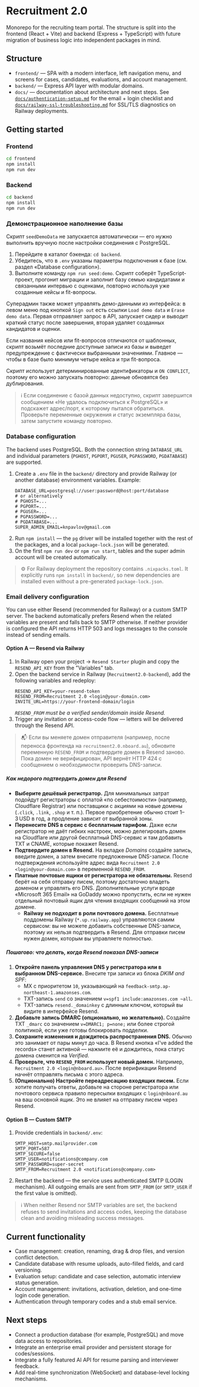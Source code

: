 # Recruitment 2.0

Monorepo for the recruiting team portal. The structure is split into the frontend (React + Vite) and backend (Express + TypeScript) with future migration of business logic into independent packages in mind.

## Structure

- `frontend/` — SPA with a modern interface, left navigation menu, and screens for cases, candidates, evaluations, and account management.
- `backend/` — Express API layer with modular domains.
- `docs/` — documentation about architecture and next steps. See [`docs/authentication-setup.md`](docs/authentication-setup.md) for the email + login checklist and [`docs/railway-ssl-troubleshooting.md`](docs/railway-ssl-troubleshooting.md) for SSL/TLS diagnostics on Railway deployments.

## Getting started

### Frontend

```bash
cd frontend
npm install
npm run dev
```

### Backend

```bash
cd backend
npm install
npm run dev
```

### Демонстрационное наполнение базы

Скрипт `seedDemoData` не запускается автоматически — его нужно выполнить вручную после настройки соединения с PostgreSQL.

1. Перейдите в каталог бэкенда: `cd backend`.
2. Убедитесь, что в `.env` указаны параметры подключения к базе (см. раздел «Database configuration»).
3. Выполните команду `npm run seed:demo`. Скрипт соберёт TypeScript-проект, прогонит миграции и заполнит базу семью кандидатами и связанными интервью с оценками, повторно используя уже созданные кейсы и fit-вопросы.

Суперадмин также может управлять демо-данными из интерфейса: в левом меню под кнопкой `Sign out` есть ссылки `Load demo data` и `Erase demo data`. Первая отправляет запрос в API, запускает сидер и выводит краткий статус после завершения, вторая удаляет созданных кандидатов и оценки.

Если названия кейсов или fit-вопросов отличаются от шаблонных, скрипт возьмёт последние доступные записи из базы и выведет предупреждение с фактически выбранными значениями. Главное — чтобы в базе было минимум четыре кейса и три fit-вопроса.

Скрипт использует детерминированные идентификаторы и `ON CONFLICT`, поэтому его можно запускать повторно: данные обновятся без дублирования.

> ℹ️ Если соединение с базой данных недоступно, скрипт завершится сообщением «Не удалось подключиться к PostgreSQL» и подскажет адрес/порт, к которому пытался обратиться. Проверьте переменные окружения и статус экземпляра базы, затем запустите команду повторно.

### Database configuration

The backend uses PostgreSQL. Both the connection string `DATABASE_URL` and individual parameters (`PGHOST`, `PGPORT`, `PGUSER`, `PGPASSWORD`, `PGDATABASE`) are supported.

1. Create a `.env` file in the `backend/` directory and provide Railway (or another database) environment variables. Example:
   ```dotenv
   DATABASE_URL=postgresql://user:password@host:port/database
   # or alternatively
   # PGHOST=...
   # PGPORT=...
   # PGUSER=...
   # PGPASSWORD=...
   # PGDATABASE=...
   SUPER_ADMIN_EMAIL=knpavlov@gmail.com
   ```
2. Run `npm install` — the `pg` driver will be installed together with the rest of the packages, and a local `package-lock.json` will be generated.
3. On the first `npm run dev` or `npm run start`, tables and the super admin account will be created automatically.

> ⚙️ For Railway deployment the repository contains `.nixpacks.toml`. It explicitly runs `npm install` in `backend/`, so new dependencies are installed even without a pre-generated `package-lock.json`.

### Email delivery configuration

You can use either Resend (recommended for Railway) or a custom SMTP server. The backend automatically prefers Resend when the related variables are present and falls back to SMTP otherwise. If neither provider is configured the API returns HTTP 503 and logs messages to the console instead of sending emails.

#### Option A — Resend via Railway

1. In Railway open your project → `Resend Starter` plugin and copy the `RESEND_API_KEY` from the "Variables" tab.
2. Open the backend service in Railway (`Recruitment2.0-backend`), add the following variables and redeploy:
   ```dotenv
   RESEND_API_KEY=your-resend-token
   RESEND_FROM=Recruitment 2.0 <login@your-domain.com>
   INVITE_URL=https://your-frontend-domain/login
   ```
   *`RESEND_FROM` must be a verified sender/domain inside Resend.*
3. Trigger any invitation or access-code flow — letters will be delivered through the Resend API.

> 📬 Если вы меняете домен отправителя (например, после переноса фронтенда на `recruitment2.0.nboard.au`), обновите
> переменную `RESEND_FROM` и подтвердите домен в Resend заново. Пока домен не верифицирован, API вернёт HTTP 424 с
> сообщением о необходимости проверить DNS-записи.

##### Как недорого подтвердить домен для Resend

- **Выберите дешёвый регистратор.** Для минимальных затрат подойдут регистраторы с оплатой «по себестоимости» (например, Cloudflare Registrar) или поставщики с акциями на новые домены (`.click`, `.link`, `.shop` и т. п.). Первое приобретение обычно стоит 1–3 USD в год, а продление зависит от выбранной зоны.
- **Перенесите DNS в сервис с бесплатным тарифом.** Даже если регистратор не даёт гибких настроек, можно делегировать домен на Cloudflare или другой бесплатный DNS-сервис и там добавить TXT и CNAME, которые покажет Resend.
- **Подтвердите домен в Resend.** На вкладке *Domains* создайте запись, введите домен, а затем внесите предложенные DNS-записи. После подтверждения используйте адрес вида `Recruitment 2.0 <login@your-domain.com>` в переменной `RESEND_FROM`.
- **Платные почтовые ящики от регистратора не обязательны.** Resend берёт на себя отправку писем, поэтому достаточно владеть доменом и управлять его DNS. Дополнительные услуги вроде «Microsoft 365 Email» на GoDaddy можно пропустить, если не нужен отдельный почтовый ящик для чтения входящих сообщений на этом домене.
  - **Railway не подходит в роли почтового домена.** Бесплатные поддомены Railway (`*.up.railway.app`) управляются самим сервисом: вы не можете добавить собственные DNS-записи, поэтому их нельзя подтвердить в Resend. Для отправки писем нужен домен, которым вы управляете полностью.

##### Пошагово: что делать, когда Resend показал DNS-записи

1. **Откройте панель управления DNS у регистратора или в выбранном DNS-сервисе.** Внесите три записи из блока *DKIM and SPF*:
   - MX с приоритетом `10`, указывающий на `feedback-smtp.ap-northeast-1.amazonses.com`.
   - TXT-запись `send` со значением `v=spf1 include:amazonses.com ~all`.
   - TXT-запись `resend._domainkey` с длинным ключом, который вы видите в интерфейсе Resend.
2. **Добавьте запись DMARC (опционально, но желательно).** Создайте TXT `_dmarc` со значением `v=DMARC1; p=none;` или более строгой политикой, если уже готовы блокировать подделки.
3. **Сохраните изменения и дождитесь распространения DNS.** Обычно это занимает от пары минут до часа. В Resend кнопка «I've added the records» станет активной — нажмите её и дождитесь, пока статус домена сменится на *Verified*.
4. **Проверьте, что `RESEND_FROM` использует новый домен.** Например, `Recruitment 2.0 <login@nboard.au>`. После верификации Resend начнёт отправлять письма с этого адреса.
5. **(Опционально) Настройте переадресацию входящих писем.** Если хотите получать ответы, добавьте на стороне регистратора или почтового сервиса правило пересылки входящих с `login@nboard.au` на ваш основной ящик. Это не влияет на отправку писем через Resend.

#### Option B — Custom SMTP

1. Provide credentials in `backend/.env`:
   ```dotenv
   SMTP_HOST=smtp.mailprovider.com
   SMTP_PORT=587
   SMTP_SECURE=false
   SMTP_USER=notifications@company.com
   SMTP_PASSWORD=super-secret
   SMTP_FROM=Recruitment 2.0 <notifications@company.com>
   ```
2. Restart the backend — the service uses authenticated SMTP (LOGIN mechanism). All outgoing emails are sent from `SMTP_FROM` (or `SMTP_USER` if the first value is omitted).

> ℹ️ When neither Resend nor SMTP variables are set, the backend refuses to send invitations and access codes, keeping the database clean and avoiding misleading success messages.

## Current functionality

- Case management: creation, renaming, drag & drop files, and version conflict detection.
- Candidate database with resume uploads, auto-filled fields, and card versioning.
- Evaluation setup: candidate and case selection, automatic interview status generation.
- Account management: invitations, activation, deletion, and one-time login code generation.
- Authentication through temporary codes and a stub email service.

## Next steps

- Connect a production database (for example, PostgreSQL) and move data access to repositories.
- Integrate an enterprise email provider and persistent storage for codes/sessions.
- Integrate a fully featured AI API for resume parsing and interviewer feedback.
- Add real-time synchronization (WebSocket) and database-level locking mechanisms.
